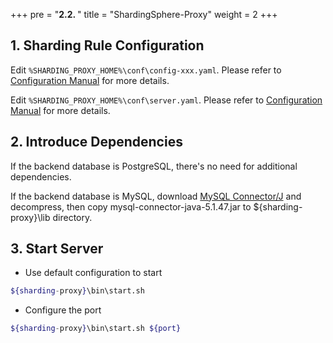 +++
pre = "<b>2.2. </b>"
title = "ShardingSphere-Proxy"
weight = 2
+++

## 1. Sharding Rule Configuration

Edit `%SHARDING_PROXY_HOME%\conf\config-xxx.yaml`. Please refer to [Configuration Manual](/en/manual/sharding-proxy/configuration/) for more details.

Edit `%SHARDING_PROXY_HOME%\conf\server.yaml`. Please refer to [Configuration Manual](/en/manual/sharding-proxy/configuration/) for more details.

## 2. Introduce Dependencies

If the backend database is PostgreSQL, there's no need for additional dependencies.

If the backend database is MySQL, download [MySQL Connector/J](https://cdn.mysql.com//Downloads/Connector-J/mysql-connector-java-5.1.47.tar.gz) 
and decompress, then copy mysql-connector-java-5.1.47.jar to ${sharding-proxy}\lib directory.

## 3. Start Server

* Use default configuration to start

```sh
${sharding-proxy}\bin\start.sh
```

* Configure the port

```sh
${sharding-proxy}\bin\start.sh ${port}
```
